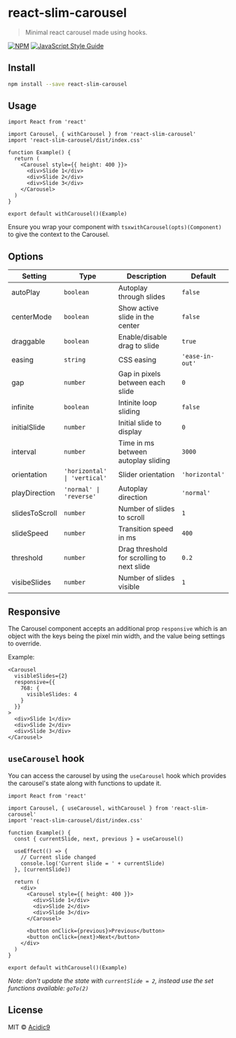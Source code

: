 # react-slim-carousel

> Minimal react carousel made using hooks.

[![NPM](https://img.shields.io/npm/v/react-slim-carousel.svg)](https://www.npmjs.com/package/react-slim-carousel) [![JavaScript Style Guide](https://img.shields.io/badge/code_style-standard-brightgreen.svg)](https://standardjs.com)

## Install

```bash
npm install --save react-slim-carousel
```

## Usage

```tsx
import React from 'react'

import Carousel, { withCarousel } from 'react-slim-carousel'
import 'react-slim-carousel/dist/index.css'

function Example() {
  return (
    <Carousel style={{ height: 400 }}>
      <div>Slide 1</div>
      <div>Slide 2</div>
      <div>Slide 3</div>
    </Carousel>
  )
}

export default withCarousel()(Example)
```

Ensure you wrap your component with `tsxwithCarousel(opts)(Component)` to give the context to the Carousel.

## Options

| Setting        | Type                         | Description                                | Default         |
| -------------- | ---------------------------- | ------------------------------------------ | --------------- |
| autoPlay       | `boolean`                    | Autoplay through slides                    | `false`         |
| centerMode     | `boolean`                    | Show active slide in the center            | `false`         |
| draggable      | `boolean`                    | Enable/disable drag to slide               | `true`          |
| easing         | `string`                     | CSS easing                                 | `'ease-in-out'` |
| gap            | `number`                     | Gap in pixels between each slide           | `0`             |
| infinite       | `boolean`                    | Intinite loop sliding                      | `false`         |
| initialSlide   | `number`                     | Initial slide to display                   | `0`             |
| interval       | `number`                     | Time in ms between autoplay sliding        | `3000`          |
| orientation    | `'horizontal' \| 'vertical'` | Slider orientation                         | `'horizontal'`  |
| playDirection  | `'normal' \| 'reverse'`      | Autoplay direction                         | `'normal'`      |
| slidesToScroll | `number`                     | Number of slides to scroll                 | `1`             |
| slideSpeed     | `number`                     | Transition speed in ms                     | `400`           |
| threshold      | `number`                     | Drag threshold for scrolling to next slide | `0.2`           |
| visibeSlides   | `number`                     | Number of slides visible                   | `1`             |

## Responsive

The Carousel component accepts an additional prop `responsive` which is an object with the keys being the pixel min width, and the value being settings to override.

Example:

```tsx
<Carousel
  visibleSlides={2}
  responsive={{
    768: {
      visibleSlides: 4
    }
  }}
>
  <div>Slide 1</div>
  <div>Slide 2</div>
  <div>Slide 3</div>
</Carousel>
```

## `useCarousel` hook

You can access the carousel by using the `useCarousel` hook which provides the carousel's state along with functions to update it.

```tsx
import React from 'react'

import Carousel, { useCarousel, withCarousel } from 'react-slim-carousel'
import 'react-slim-carousel/dist/index.css'

function Example() {
  const { currentSlide, next, previous } = useCarousel()

  useEffect(() => {
    // Current slide changed
    console.log('Current slide = ' + currentSlide)
  }, [currentSlide])

  return (
    <div>
      <Carousel style={{ height: 400 }}>
        <div>Slide 1</div>
        <div>Slide 2</div>
        <div>Slide 3</div>
      </Carousel>

      <button onClick={previous}>Previous</button>
      <button onClick={next}>Next</button>
    </div>
  )
}

export default withCarousel()(Example)
```

_Note: don't update the state with `currentSlide = 2`, instead use the set functions available: `goTo(2)`_

## License

MIT © [Acidic9](https://github.com/Acidic9)
